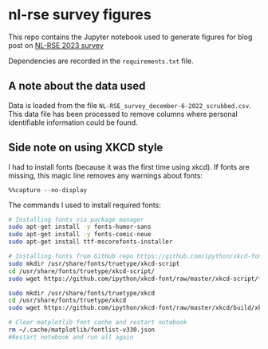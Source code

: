 # nl-rse survey figures
This repo contains the Jupyter notebook used to generate figures for blog post on [NL-RSE 2023 survey](https://nl-rse.org/posts/2023-05-25-rse-survey-2023-results)

Dependencies are recorded in the `requirements.txt` file.

## A note about the data used
Data is loaded from the file `NL-RSE_survey_december-6-2022_scrubbed.csv`. This data file has been processed to remove columns where personal identifiable information could be found.

## Side note on using XKCD style
I had to install fonts (because it was the first time using xkcd). If fonts are missing, this magic line removes any warnings about fonts:

`%%capture --no-display`

The commands I used to install required fonts:




```bash
# Installing fonts via package manager
sudo apt-get install -y fonts-humor-sans
sudo apt-get install -y fonts-comic-neue
sudo apt-get install ttf-mscorefonts-installer

# Installing fonts from GitHub repo https://github.com/ipython/xkcd-font
sudo mkdir /usr/share/fonts/truetype/xkcd-script
cd /usr/share/fonts/truetype/xkcd-script/
sudo wget https://github.com/ipython/xkcd-font/raw/master/xkcd-script/font/xkcd-script.ttf

sudo mkdir /usr/share/fonts/truetype/xkcd
cd /usr/share/fonts/truetype/xkcd
sudo wget https://github.com/ipython/xkcd-font/raw/master/xkcd/build/xkcd.otf

# Clear matplotlib font cache and restart notebook
rm ~/.cache/matplotlib/fontlist-v330.json
#Restart notebook and run all again
```
